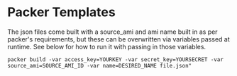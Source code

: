 # Packer Templates

The json files come built with a source_ami and ami name built in as per packer's requirements, but these can be overwritten via variables passed at runtime. See below for how to run it with passing in those variables.

`packer build -var access_key=YOURKEY -var secret_key=YOURSECRET -var source_ami=SOURCE_AMI_ID -var name=DESIRED_NAME file.json"`
